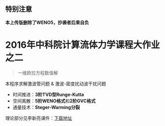 特别注意
----

**本上传版删除了WENO5，抄袭者后果自负**

2016年中科院计算流体力学课程大作业之二
=============
> 一维欧拉方程数值解

本程序求解激波管问题 & 激波-密度扰动波干扰问题

  - 时间推进：**3阶TVD型Runge-Kutta**
  - 空间离散：**5阶WENO格式**和**2阶GVC格式**
  - 通量技术：**Steger-Warming分裂**

理论部分见李新亮课件：[下载地址]


[下载地址]:http://pan.baidu.com/s/1kTxHAjP

